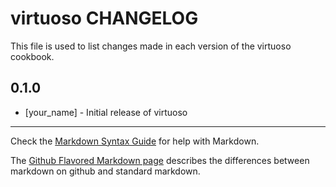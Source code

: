 virtuoso CHANGELOG
==================

This file is used to list changes made in each version of the virtuoso cookbook.

0.1.0
-----
- [your_name] - Initial release of virtuoso

- - -
Check the [Markdown Syntax Guide](http://daringfireball.net/projects/markdown/syntax) for help with Markdown.

The [Github Flavored Markdown page](http://github.github.com/github-flavored-markdown/) describes the differences between markdown on github and standard markdown.

